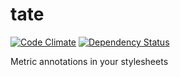 # tate

[![Code Climate](https://codeclimate.com/github/bjork24/tate/badges/gpa.svg)](https://codeclimate.com/github/bjork24/tate) [![Dependency Status](https://david-dm.org/bjork24/tate.svg)](https://david-dm.org/bjork24/tate)

Metric annotations in your stylesheets